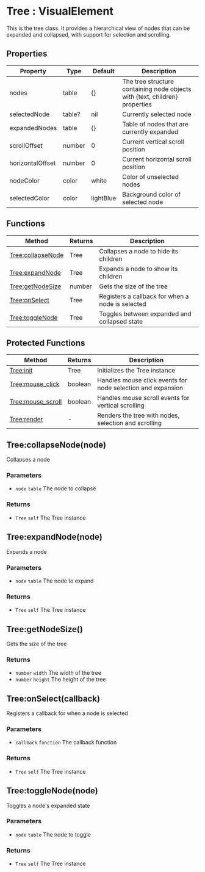 # Tree : VisualElement
This is the tree class. It provides a hierarchical view of nodes that can be expanded and collapsed,
with support for selection and scrolling.

## Properties

|Property|Type|Default|Description|
|---|---|---|---|
|nodes|table|{}|The tree structure containing node objects with {text, children} properties
|selectedNode|table?|nil|Currently selected node
|expandedNodes|table|{}|Table of nodes that are currently expanded
|scrollOffset|number|0|Current vertical scroll position
|horizontalOffset|number|0|Current horizontal scroll position
|nodeColor|color|white|Color of unselected nodes
|selectedColor|color|lightBlue|Background color of selected node

## Functions

|Method|Returns|Description|
|---|---|---|
|[Tree:collapseNode](#Tree:collapseNode)|Tree|Collapses a node to hide its children
|[Tree:expandNode](#Tree:expandNode)|Tree|Expands a node to show its children
|[Tree:getNodeSize](#Tree:getNodeSize)|number|Gets the size of the tree
|[Tree:onSelect](#Tree:onSelect)|Tree|Registers a callback for when a node is selected
|[Tree:toggleNode](#Tree:toggleNode)|Tree|Toggles between expanded and collapsed state


## Protected Functions

|Method|Returns|Description|
|---|---|---|
|[Tree:init](#Tree:init)|Tree|Initializes the Tree instance
|[Tree:mouse_click](#Tree:mouse_click)|boolean|Handles mouse click events for node selection and expansion
|[Tree:mouse_scroll](#Tree:mouse_scroll)|boolean|Handles mouse scroll events for vertical scrolling
|[Tree:render](#Tree:render)|-|Renders the tree with nodes, selection and scrolling

## Tree:collapseNode(node)
Collapses a node

### Parameters
* `node` `table` The node to collapse

### Returns
* `Tree` `self` The Tree instance

## Tree:expandNode(node)
Expands a node

### Parameters
* `node` `table` The node to expand

### Returns
* `Tree` `self` The Tree instance

## Tree:getNodeSize()
Gets the size of the tree

### Returns
* `number` `width` The width of the tree
* `number` `height` The height of the tree

## Tree:onSelect(callback)
Registers a callback for when a node is selected

### Parameters
* `callback` `function` The callback function

### Returns
* `Tree` `self` The Tree instance

## Tree:toggleNode(node)
Toggles a node's expanded state

### Parameters
* `node` `table` The node to toggle

### Returns
* `Tree` `self` The Tree instance


